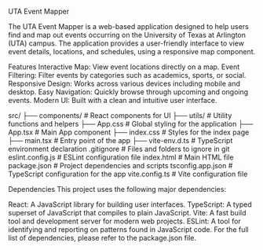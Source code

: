 UTA Event Mapper

The UTA Event Mapper is a web-based application designed to help users find and map out events occurring on the University of Texas at Arlington (UTA) campus.
The application provides a user-friendly interface to view event details, locations, and schedules, using a responsive map component.

Features
Interactive Map: View event locations directly on a map.
Event Filtering: Filter events by categories such as academics, sports, or social.
Responsive Design: Works across various devices including mobile and desktop.
Easy Navigation: Quickly browse through upcoming and ongoing events.
Modern UI: Built with a clean and intuitive user interface.



src/
├── components/     # React components for UI
├── utils/          # Utility functions and helpers
├── App.css         # Global styling for the application
├── App.tsx         # Main App component
├── index.css       # Styles for the index page
├── main.tsx        # Entry point of the app
├── vite-env.d.ts   # TypeScript environment declaration
.gitignore          # Files and folders to ignore in git
eslint.config.js    # ESLint configuration file
index.html          # Main HTML file
package.json        # Project dependencies and scripts
tsconfig.app.json   # TypeScript configuration for the app
vite.config.ts      # Vite configuration file

Dependencies
This project uses the following major dependencies:

React: A JavaScript library for building user interfaces.
TypeScript: A typed superset of JavaScript that compiles to plain JavaScript.
Vite: A fast build tool and development server for modern web projects.
ESLint: A tool for identifying and reporting on patterns found in JavaScript code.
For the full list of dependencies, please refer to the package.json file.



